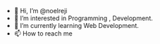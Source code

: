 - 👋 Hi, I’m @noelreji
- 👀 I’m interested in Programming , Development.
- 🌱 I’m currently learning Web Development.
- 📫 How to reach me 

<!---
noelreji/noelreji is a ✨ special ✨ repository because its `README.md` (this file) appears on your GitHub profile.
You can click the Preview link to take a look at your changes.
--->
